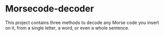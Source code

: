 # Morsecode-decoder
This project contains three methods to decode any Morse code you insert on it, from a single letter, a word, or even a whole sentence.
